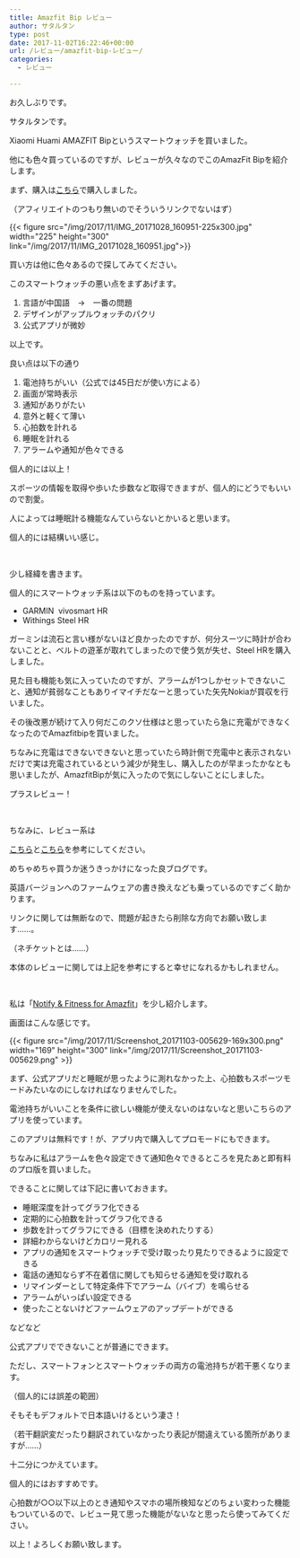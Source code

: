 ```yaml
---
title: Amazfit Bip レビュー
author: サタルタン
type: post
date: 2017-11-02T16:22:46+00:00
url: /レビュー/amazfit-bip-レビュー/
categories:
  - レビュー

---
```


お久しぶりです。

サタルタンです。

Xiaomi Huami AMAZFIT Bipというスマートウォッチを買いました。



他にも色々買っているのですが、レビューが久々なのでこのAmazFit Bipを紹介します。

<!--more-->

まず、購入は[こちら][1]で購入しました。
  
（アフィリエイトのつもり無いのでそういうリンクでないはず）

{{< figure src="/img/2017/11/IMG_20171028_160951-225x300.jpg" width="225" height="300" link="/img/2017/11/IMG_20171028_160951.jpg">}}

買い方は他に色々あるので探してみてください。

このスマートウォッチの悪い点をまずあげます。

  1. 言語が中国語　→　一番の問題
  2. デザインがアップルウォッチのパクリ
  3. 公式アプリが微妙

以上です。

良い点は以下の通り

  1. 電池持ちがいい（公式では45日だが使い方による）
  2. 画面が常時表示
  3. 通知がありがたい
  4. 意外と軽くて薄い
  5. 心拍数を計れる
  6. 睡眠を計れる
  7. アラームや通知が色々できる

個人的には以上！

スポーツの情報を取得や歩いた歩数など取得できますが、個人的にどうでもいいので割愛。

人によっては睡眠計る機能なんていらないとかいると思います。

個人的には結構いい感じ。

&nbsp;

少し経緯を書きます。

個人的にスマートウォッチ系は以下のものを持っています。

  * GARMIN  vivosmart HR
  * Withings Steel HR

ガーミンは流石と言い様がないほど良かったのですが、何分スーツに時計が合わないことと、ベルトの遊革が取れてしまったので使う気が失せ、Steel HRを購入しました。

見た目も機能も気に入っていたのですが、アラームが1つしかセットできないこと、通知が貧弱なこともありイマイチだなーと思っていた矢先Nokiaが買収を行いました。
  
その後改悪が続けて入り何だこのクソ仕様はと思っていたら急に充電ができなくなったのでAmazfitbipを買いました。

ちなみに充電はできないできないと思っていたら時計側で充電中と表示されないだけで実は充電されているという減少が発生し、購入したのが早まったかなとも思いましたが、AmazfitBipが気に入ったので気にしないことにしました。

プラスレビュー！

&nbsp;

ちなみに、レビュー系は

[こちら][2]と[こちら][3]を参考にしてください。

めちゃめちゃ買うか迷うきっかけになった良ブログです。

英語バージョンへのファームウェアの書き換えなども乗っているのですごく助かります。

リンクに関しては無断なので、問題が起きたら削除な方向でお願い致します……。
  
（ネチケットとは……）

本体のレビューに関しては上記を参考にすると幸せになれるかもしれません。

&nbsp;

私は「[Notify & Fitness for Amazfit][4]」を少し紹介します。

画面はこんな感じです。

{{< figure src="/img/2017/11/Screenshot_20171103-005629-169x300.png" width="169" height="300" link="/img/2017/11/Screenshot_20171103-005629.png" >}}

まず、公式アプリだと睡眠が思ったように測れなかった上、心拍数もスポーツモードみたいなのにしなければなりませんでした。

電池持ちがいいことを条件に欲しい機能が使えないのはないなと思いこちらのアプリを使っています。

このアプリは無料です！が、アプリ内で購入してプロモードにもできます。

ちなみに私はアラームを色々設定できて通知色々できるところを見たあと即有料のプロ版を買いました。

できることに関しては下記に書いておきます。

  * 睡眠深度を計ってグラフ化できる
  * 定期的に心拍数を計ってグラフ化できる
  * 歩数を計ってグラフにできる（目標を決めれたりする）
  * 詳細わからないけどカロリー見れる
  * アプリの通知をスマートウォッチで受け取ったり見たりできるように設定できる
  * 電話の通知ならず不在着信に関しても知らせる通知を受け取れる
  * リマインダーとして特定条件下でアラーム（バイブ）を鳴らせる
  * アラームがいっぱい設定できる
  * 使ったことないけどファームウェアのアップデートができる

などなど

公式アプリでできないことが普通にできます。

ただし、スマートフォンとスマートウォッチの両方の電池持ちが若干悪くなります。
  
（個人的には誤差の範囲）
  
そもそもデフォルトで日本語いけるという凄さ！
  
（若干翻訳変だったり翻訳されていなかったり表記が間違えている箇所がありますが……）

十二分につかえています。

個人的にはおすすめです。

心拍数が○○以下以上のとき通知やスマホの場所検知などのちょい変わった機能もついているので、レビュー見て思った機能がないなと思ったら使ってみてください。

以上！よろしくお願い致します。


 [1]: https://www.gearbest.com/smart-watches/pp_668632.html
 [2]: http://kazuhiro-geek.com/blog/2017/09/02/xiaomi-huami-amazfit-bip-matome/
 [3]: http://himagadmi.com/2017/09/04/post-6471/
 [4]: https://play.google.com/store/apps/details?id=com.mc.amazfit1&hl=ja


